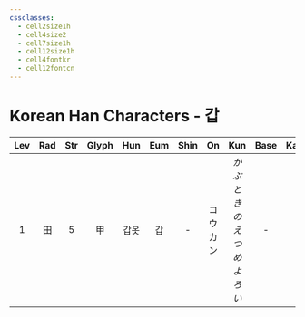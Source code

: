 ```yaml
---
cssclasses:
  - cell2size1h
  - cell4size2
  - cell7size1h
  - cell12size1h
  - cell4fontkr
  - cell12fontcn
---
```


# Korean Han Characters - 갑

| Lev | Rad | Str | Glyph | Hun | Eum | Shin |    On    |            Kun            | Base | Kana | Simp | Man |  Can  | Viet |
| :-: | :-: | :-: | :---: | :-: | :-: | :--: | :------: | :-----------------------: | :--: | :--: | :--: | :-: | :---: | :--: |
|  1  |  田  |  5  |   甲   | 갑옷  |  갑  |  -   | コウ<br>カン | *かぶと<br>きのえ<br>つめ<br>よろい* |  -   |  -   |  -   | jiǎ | gaap3 |      |
 